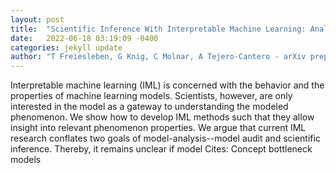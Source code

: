 ```yaml
---
layout: post
title:  "Scientific Inference With Interpretable Machine Learning: Analyzing Models to Learn About Real-World Phenomena"
date:   2022-06-18 03:19:09 -0400
categories: jekyll update
author: "T Freiesleben, G Knig, C Molnar, A Tejero-Cantero - arXiv preprint arXiv:2206.05487, 2022"
---
```

Interpretable machine learning (IML) is concerned with the behavior and the properties of machine learning models. Scientists, however, are only interested in the model as a gateway to understanding the modeled phenomenon. We show how to develop IML methods such that they allow insight into relevant phenomenon properties. We argue that current IML research conflates two goals of model-analysis--model audit and scientific inference. Thereby, it remains unclear if model 
Cites: Concept bottleneck models